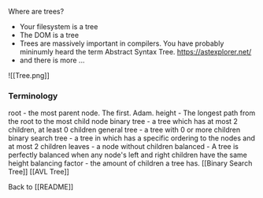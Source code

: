 Where are trees? 
* Your filesystem is a tree 
* The DOM is a tree 
* Trees are massively important in compilers. You have probably mininumly heard the term Abstract Syntax Tree. https://astexplorer.net/
* and there is more ... 

![[Tree.png]]
### Terminology 
root - the most parent node. The first. Adam. 
height - The longest path from the root to the most child node 
binary tree - a tree which has at most 2 children, at least 0 children 
general tree - a tree with 0 or more children 
binary search tree - a tree in which has a specific ordering to the nodes and at most 2 children
leaves - a node without children 
balanced - A tree is perfectly balanced when any node's left and right children have the same height 
balancing factor - the amount of children a tree has. 
[[Binary Search Tree]]
	[[AVL Tree]]

Back to [[README]]


